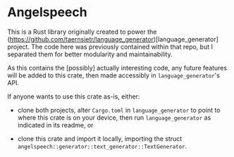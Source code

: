 # Angelspeech

This is a Rust library originally created to power the
(https://github.com/taernsietr/language_generator)[language_generator] project.
The code here was previously contained within that repo, but I separated them
for better modularity and maintainability.  

As this contains the \[possibly\] actually interesting code, any future features
will be added to this crate, then made accessibly in `language_generator`'s API.   

If anyone wants to use this crate as-is, either:

- clone both projects, alter `Cargo.toml` in `language_generator` to point to
  where this crate is on your device, then run `language_generator` as indicated
in its readme, or  

- clone this crate and import it locally, importing the struct
  `angelspeech::generator::text_generator::TextGenerator`.
